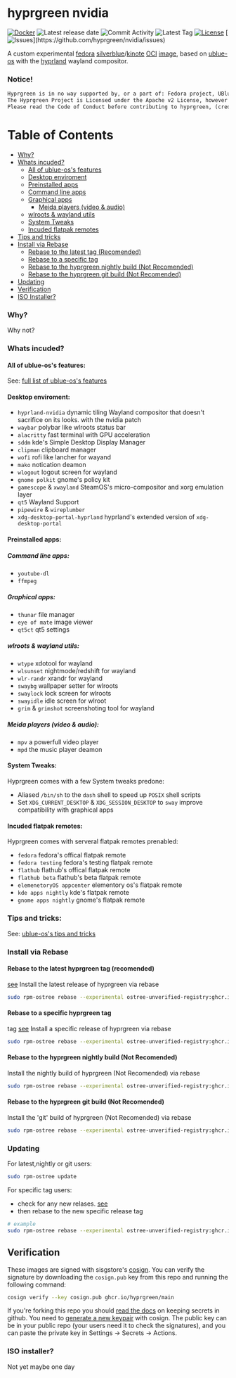 # hyprgreen nvidia

[![Docker](https://github.com/hyprgreen/nvidia/actions/workflows/docker-publish.yml/badge.svg)](https://github.com/hyprgreen/nvidia/actions/workflows/docker-publish.yml) ![Latest release date](https://img.shields.io/github/release-date/hyprgreen/nvidia?color=pink&label=Latest%20Release%20Date&logo=github) ![Commit Activity](https://img.shields.io/github/commit-activity/w/hyprgreen/nvidia?color=teal&label=Commit%20Activity&logo=github) ![Latest Tag](https://img.shields.io/github/v/tag/hyprgreen/main?color=lightblue&label=Latest%20Tag&logo=git&logoColor=lightblue&sort=semver) [![License](https://img.shields.io/badge/License-Apache_2.0-blue.svg)](https://opensource.org/licenses/Apache-2.0) [![Issues](https://img.shields.io/github/issues/hyprgreen/nvidia?color=pink&style=plastic')](https://github.com/hyprgreen/nvidia/issues)

A custom experimental [fedora](https://fedoraproject.org/) [silverblue](https://silverblue.fedoraproject.org/)/[kinote](https://kinoite.fedoraproject.org/) [OCI](https://opencontainers.org/) [image](https://manpages.ubuntu.com/manpages/jammy/en/man5/containers-dockerfile.5.html), based on [ublue-os](https://github.com/ublue-os/) with the [hyprland](https://hyprland.org/) wayland compositor.

### Notice!
```txt
Hyprgreen is in no way supported by, or a part of: Fedora project, UBlue-OS, Hyprland or any other Software or Project mentioned.
The Hyprgreen Project is Licensed under the Apache v2 License, however you may be subject to other Licenses from other software incuded.
Please read the Code of Conduct before contributing to hyprgreen, (credit to ublue-os).
```

# Table of Contents
- [Why?](#why)
- [Whats incuded?](#whats-incuded)
  - [All of ublue-os's features](#all-of-ublue-oss-features)
  - [Desktop enviroment](#desktop-enviroment)
  - [Preinstalled apps](#preinstalled-apps)
  - [Command line apps](#command-line-apps)
  - [Graphical apps](#graphical-apps)
    - [Meida players (video & audio)](#meida-players-video--audio)
  - [wlroots & wayland utils](#wlroots--wayland-utils)
   - [System Tweaks](#system-tweaks)
  - [Incuded flatpak remotes](#incuded-flatpak-remotes)
- [Tips and tricks](#tips-and-tricks)
- [Install via Rebase](#install-via-rebase)
  - [Rebase to the latest tag (Recomended)](#rebase-to-the-latest-hyprgreen-tag-recomended)
  - [Rebase to a specific tag](#rebase-to-a-specific-hyprgreen-tag)
  - [Rebase to the hyprgreen nightly build (Not Recomended)](#rebase-to-the-hyprgreen-nightly-build-not-recomended)
  - [Rebase to the hyprgreen git build (Not Recomended)](#rebase-to-the-hyprgreen-git-build-not-recomended)
- [Updating](#updating)
- [Verification](#verification)
- [ISO Installer?](#iso-installer)
### Why?
Why not?
### Whats incuded?
#### All of ublue-os's features:
See: [full list of ublue-os's features](https://github.com/ublue-os/main#features)
#### Desktop enviroment:
- `hyprland-nvidia` dynamic tiling Wayland compositor that doesn't sacrifice on its looks. with the nvidia patch
- `waybar` polybar like wlroots status bar
- `alacritty` fast terminal with GPU acceleration
- `sddm` kde's Simple Desktop Display Manager
- `clipman` clipboard manager
- `wofi` rofi like lancher for wayand
- `mako` notication deamon
- `wlogout` logout screen for wayland
- `gnome polkit` gnome's policy kit
- `gamescope` & `xwayland` SteamOS's  micro-compositor and xorg emulation layer
- `qt5` Wayland Support
- `pipewire` & `wireplumber`
- `xdg-desktop-portal-hyprland` hyprland's extended version of `xdg-desktop-portal`
#### Preinstalled apps:
##### Command line apps:
  - `youtube-dl`
  - `ffmpeg`
##### Graphical apps:
  - `thunar` file manager
  - `eye of mate` image viewer
  - `qt5ct` qt5 settings
##### wlroots & wayland utils:
  - `wtype` xdotool for wayland
  - `wlsunset` nightmode/redshift for wayland
  - `wlr-randr` xrandr for wayland
  - `swaybg`  wallpaper setter for wlroots
  - `swaylock` lock screen for wlroots
  - `swayidle` idle screen for wlroot
  - `grim` & `grimshot` screenshoting tool for wayland
##### Meida players (video & audio):
  - `mpv` a powerfull video player
  - `mpd` the music player deamon
#### System Tweaks:
Hyprgreen comes with a few System tweaks predone:
 - Aliased `/bin/sh` to the `dash` shell to speed up `POSIX` shell scripts
 - Set `XDG_CURRENT_DESKTOP` & `XDG_SESSION_DESKTOP` to `sway` improve compatibility with graphical apps
#### Incuded flatpak remotes:
Hyprgreen comes with serveral flatpak remotes prenabled:
 - `fedora` fedora's offical flatpak remote
 - `fedora testing`  fedora's testing flatpak remote
 - `flathub` flathub's offical flatpak remote
 - `flathub beta` flathub's beta flatpak remote
 - `elemenetoryOS appcenter` elementory os's flatpak remote
 - `kde apps nightly` kde's flatpak remote
 - `gnome apps nightly` gnome's flatpak remote
### Tips and tricks:
See: [ublue-os's tips and tricks](https://github.com/ublue-os/main#tips-and-tricks)
### Install via Rebase
#### Rebase to the latest hyprgreen tag (recomended)
[see](https://github.com/hyprgreen/nvidia/releases/latest)
Install the latest release of hyprgreen via rebase
```sh
sudo rpm-ostree rebase --experimental ostree-unverified-registry:ghcr.io/hyprgreen/main:latest
```
#### Rebase to a specific hyprgreen tag
tag [see](https://github.com/vibrantleaf/hyprgreen/releases)
Install a specific release of hyprgreen via rebase
```sh
sudo rpm-ostree rebase --experimental ostree-unverified-registry:ghcr.io/hyprgreen/main:v38.0.2
```
#### Rebase to the hyprgreen nightly build (Not Recomended)
Install the nightly build of hyprgreen (Not Recomended) via rebase
```sh
sudo rpm-ostree rebase --experimental ostree-unverified-registry:ghcr.io/hyprgreen/main:nightly
```
#### Rebase to the hyprgreen git build (Not Recomended)
Install the 'git' build of hyprgreen (Not Recomended) via rebase
```sh
sudo rpm-ostree rebase --experimental ostree-unverified-registry:ghcr.io/hyprgreen/main:main
```
### Updating
For latest,nightly or git users:
```sh
sudo rpm-ostree update
```
For specific tag users:
- check for any new relases. [see](https://github.com/hyprgreen/nvidia/releases)
- then rebase to the new specific release tag
```sh
# example
sudo rpm-ostree rebase --experimental ostree-unverified-registry:ghcr.io/hyprgreen/main:v38.0.5
```
## Verification
These images are signed with sisgstore's [cosign](https://docs.sigstore.dev/cosign/overview/). You can verify the signature by downloading the `cosign.pub` key from this repo and running the following command:
```sh
cosign verify --key cosign.pub ghcr.io/hyprgreen/main
```
If you're forking this repo you should [read the docs](https://docs.github.com/en/actions/security-guides/encrypted-secrets) on keeping secrets in github. You need to [generate a new keypair](https://docs.sigstore.dev/cosign/overview/) with cosign. The public key can be in your public repo (your users need it to check the signatures), and you can paste the private key in Settings -> Secrets -> Actions.
### ISO installer?
Not yet maybe one day
